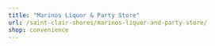 ```yaml
---
title: "Marinos Liquor & Party Store"
url: /saint-clair-shores/marinos-liquor-and-party-store/
shop: convenience
---
```

